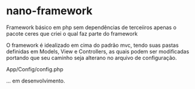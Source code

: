 # nano-framework

Framework básico em php sem dependências de terceiiros apenas o pacote ceres que criei o qual faz parte do framework

O framework é idealizado em cima do padrão mvc, tendo suas pastas definidas em Models, View e Controllers, 
as quais podem ser modificadas portando que seu caminho seja alterano no arquivo de configuração.

App/Config/config.php

... em desenvolvimento.
